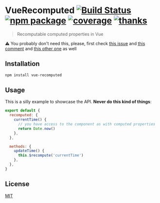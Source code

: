 # VueRecomputed [![Build Status](https://img.shields.io/circleci/project/posva/vue-recomputed/master.svg)](https://circleci.com/gh/posva/vue-recomputed) [![npm package](https://img.shields.io/npm/v/vue-recomputed.svg)](https://www.npmjs.com/package/vue-recomputed) [![coverage](https://img.shields.io/codecov/c/github/posva/vue-recomputed.svg)](https://codecov.io/github/posva/vue-recomputed) [![thanks](https://img.shields.io/badge/thanks-%E2%99%A5-ff69b4.svg)](https://github.com/posva/thanks)

> Recomputable computed properties in Vue

⚠️ You probably don't need this, please, first check [this issue](https://github.com/vuejs/vue/issues/214) and [this comment](https://github.com/vuejs/vue/issues/214#issuecomment-355177115) and [this other one](https://github.com/vuejs/vue/issues/214#issuecomment-411482670) as well

## Installation

```sh
npm install vue-recomputed
```

## Usage

This is a silly example to showcase the API. **Never do this kind of things**:

```js
export default {
  recomputed: {
    currentTime() {
      // you have access to the component as with computed properties
      return Date.now()
    },
  },

  methods: {
    updateTime() {
      this.$recompute('currentTime')
    },
  },
}
```

## License

[MIT](http://opensource.org/licenses/MIT)
